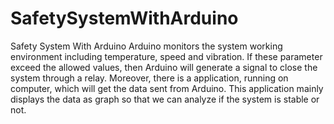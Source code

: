# SafetySystemWithArduino
Safety System With Arduino
Arduino monitors the system working environment including temperature, speed and vibration. If these parameter exceed the allowed values, then Arduino will generate a signal to close the system through a relay. Moreover, there is a application, running on computer, which will get the data sent from Arduino. This application mainly displays the data as graph so that we can analyze if the system is stable or not.

